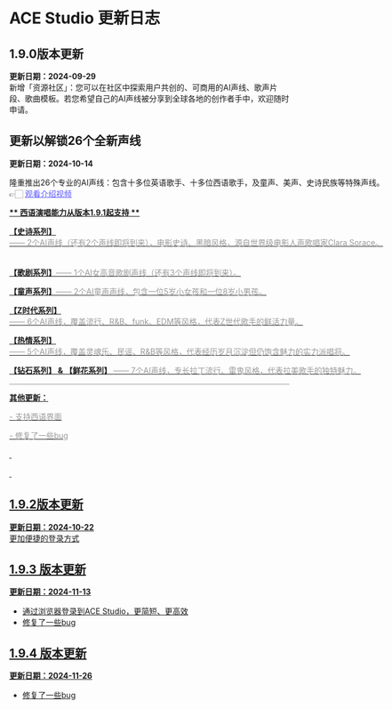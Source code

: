 # ACE Studio 更新日志
## 1.9.0版本更新
**更新日期：2024-09-29**  
新增「资源社区」：您可以在社区中探索用户共创的、可商用的AI声线、歌声片段、歌曲模板。若您希望自己的AI声线被分享到全球各地的创作者手中，欢迎随时申请。

## 更新以解锁26个全新声线
**更新日期：2024-10-14**  
<html><head>
<style>
p {
 line-height: 20px;
}
hr{
background-color:hsl(0,0%,60%);
}
</style>
<head/><body>
 <p><span class="text-only" style="line-height:20px;white-space:pre;" data-eleid="6">隆重推出26个专业的AI声线：包含十多位英语歌手、十多位西语歌手，及童声、美声、史诗民族等特殊声线。 <br>👉🏻 </span><a target="_blank" rel="noopener noreferrer" href="https://www.bilibili.com/video/BV1KJm5YVExX/?vd_source=eb4e09d4cff3c765392c2ae62629c5b7"><span style="color:hsl(241,100%,67%);"><span class="text-only" style="white-space:pre;" data-eleid="7"><u>观看介绍视频</u></span></span></p>
<p></p>
 <p><span class="text-only" style="line-height:20px;white-space:pre;" data-eleid="9"><strong>** 西语演唱能力从版本1.9.1起支持 **</strong></span><br></p>
 <p><span class="text-only" style="line-height:20px;white-space:pre;" data-eleid="12"><strong>【史诗系列】</strong></span><span style="color:hsl(0,0%,60%);"><span class="text-only" style="white-space:pre;" data-eleid="13">—— 2个AI声线（还有2个声线即将到来），电影史诗、黑暗风格，源自世界级电影人声歌唱家Clara Sorace。
</span></span><br></p>
 <p><span class="text-only" style="line-height:20px;white-space:pre;" data-eleid="16"><strong>【歌剧系列】</strong></span><span style="color:hsl(0,0%,60%);"><span class="text-only" style="white-space:pre;" data-eleid="17">—— 1个AI女高音歌剧声线（还有3个声线即将到来）。</span></span><br></p>
 <p><span class="text-only" style="line-height:20px;white-space:pre;" data-eleid="20"><strong>【童声系列】</strong></span><span style="color:hsl(0,0%,60%);"><span class="text-only" style="white-space:pre;" data-eleid="21">—— 2个AI童声声线，包含一位5岁小女孩和一位8岁小男孩。</span></span><br></p>
 <p><span class="text-only" style="line-height:20px;white-space:pre;" data-eleid="24"><strong>【Z时代系列】</strong></span><span style="color:hsl(0,0%,60%);"><span class="text-only" style="white-space:pre;" data-eleid="25">—— 6个AI声线，覆盖流行、R&amp;B、funk、EDM等风格，代表Z世代歌手的鲜活力量。</span></span><br></p>
 <p><span class="text-only" style="line-height:20px;white-space:pre;" data-eleid="28"><strong>【热情系列】</strong></span><span style="color:hsl(0,0%,60%);"><span class="text-only" style="white-space:pre;" data-eleid="29">—— 5个AI声线，覆盖灵魂乐、民谣、R&amp;B等风格，代表经历岁月沉淀但仍饱含魅力的实力派唱将。</span></span> <br></p>
 <p><span class="text-only" style="line-height:20px;white-space:pre;" data-eleid="28"><strong>【钻石系列】 &amp; 【鲜花系列】 </strong></span><span style="color:hsl(0,0%,60%);"><span class="text-only" style="white-space:pre;" data-eleid="29">—— 7个AI声线，专长拉丁流行、雷鬼风格，代表拉美歌手的独特魅力。</span></span> <br></p>
<hr>
<p><span class="text-only" style="line-height:20px;white-space:pre;" data-eleid="34"><strong>其他更新：</strong></span></p>
 <p><span class="text-only" style="line-height:20px;white-space:pre;color:hsl(0,0%,60%);" data-eleid="37">- 支持西语界面</span></p>
 <p><span class="text-only" style="line-height:20px;white-space:pre;color:hsl(0,0%,60%);" data-eleid="39">- 修复了一些bug</span></p>
 <p>&nbsp;</p>
 <p>&nbsp;</p>
</p>
</body></html>

## 1.9.2版本更新
**更新日期：2024-10-22**  
更加便捷的登录方式
## 1.9.3 版本更新
**更新日期：2024-11-13**  
- 通过浏览器登录到ACE Studio，更简短、更高效
- 修复了一些bug

## 1.9.4 版本更新
**更新日期：2024-11-26**  
- 修复了一些bug